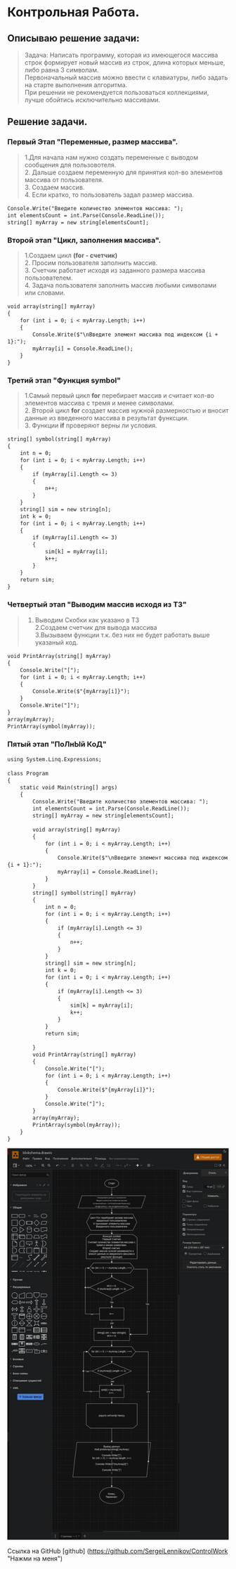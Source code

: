 # Контрольная Работа.

## Описываю решение задачи:
> Задача: Написать программу, которая из имеющегося массива строк формирует новый массив из строк, длина которых меньше, либо равна 3 символам.<br> Первоначальный массив можно ввести с клавиатуры, либо задать на старте выполнения алгоритма.<br> При решении не рекомендуется пользоваться коллекциями, лучше обойтись исключительно массивами.

## Решение задачи.
### Первый Этап "Переменные, размер массива".
> 1.Для начала нам нужно создать переменные с выводом сообщения для пользовотеля. 
<br>2. Дальше создаем переменную для принятия кол-во элементов массива от пользователя. 
<br>3. Создаем массив. 
<br>4. Если кратко, то пользователь задал размер массива.
```
Console.Write("Введите количество элементов массива: ");
int elementsCount = int.Parse(Console.ReadLine());
string[] myArray = new string[elementsCount];
```
### Второй этап "Цикл, заполнения массива".
> 1.Создаем цикл **(for - счетчик)**
<br>2. Просим пользователя заполнить массив.
<br>3. Счетчик работает исходя из заданного размера массива пользователем.
<br>4. Задача пользователя заполнить массив любыми символами или словами.
```
void array(string[] myArray)
{
    for (int i = 0; i < myArray.Length; i++)
    {
        Console.Write($"\nВведите элемент массива под индексом {i + 1}:");
        myArray[i] = Console.ReadLine();
    }
}
```
### Третий этап "Функция **symbol**"
> 1.Самый первый цикл **for** перебирает массив и считает кол-во элементов массива с тремя и менее символами.
<br>2. Второй цикл **for** создает массив нужной размерностью и вносит данные из введенного массива в результат функсции.
<br>3. Функции **if** проверяют верны ли условия.
```
string[] symbol(string[] myArray)
{
    int n = 0;
    for (int i = 0; i < myArray.Length; i++)
    {
        if (myArray[i].Length <= 3)
        {
            n++;
        }
    }
    string[] sim = new string[n];
    int k = 0;
    for (int i = 0; i < myArray.Length; i++)
    {
        if (myArray[i].Length <= 3)
        {
            sim[k] = myArray[i];
            k++;
        }
    }
    return sim;
}
```
### Четвертый этап "Выводим массив исходя из ТЗ"
> 1. Выводим Скобки как указано в ТЗ
<br>2.Создаем счетчик для вывода массива
<br>3.Вызываем функции т.к. без них не будет работать выше указаный код.
```
void PrintArray(string[] myArray)
{
    Console.Write("[");
    for (int i = 0; i < myArray.Length; i++)
    {
        Console.Write($"{myArray[i]}");
    }
    Console.Write("]");
}
array(myArray);
PrintArray(symbol(myArray));
```
### Пятый этап "ПоЛнЫй КоД"
```
using System.Linq.Expressions;

class Program
{
    static void Main(string[] args)
    {
        Console.Write("Введите количество элементов массива: ");
        int elementsCount = int.Parse(Console.ReadLine());
        string[] myArray = new string[elementsCount];

        void array(string[] myArray)
        {
            for (int i = 0; i < myArray.Length; i++)
            {
                Console.Write($"\nВведите элемент массива под индексом {i + 1}:");
                myArray[i] = Console.ReadLine();
            }
        }
        string[] symbol(string[] myArray)
        {
            int n = 0;
            for (int i = 0; i < myArray.Length; i++)
            {
                if (myArray[i].Length <= 3)
                {
                    n++;
                }
            }
            string[] sim = new string[n];
            int k = 0;
            for (int i = 0; i < myArray.Length; i++)
            {
                if (myArray[i].Length <= 3)
                {
                    sim[k] = myArray[i];
                    k++;
                }
            }
            return sim;

        }
        void PrintArray(string[] myArray)
        {
            Console.Write("[");
            for (int i = 0; i < myArray.Length; i++)
            {
                Console.Write($"{myArray[i]}");
            }
            Console.Write("]");
        }
        array(myArray);
        PrintArray(symbol(myArray));
    }
}
```

![Блок-Схема](blockshem.png)

Ссылка на GitHub [github] (https://github.com/SergeiLennikov/ControlWork "Нажми на меня")
